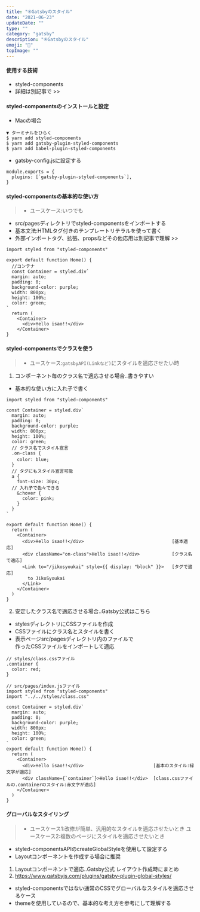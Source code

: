 ```yaml
---
title: "④Gatsbyのスタイル"
date: "2021-06-23"
updateDate: ""
type: ""
category: "gatsby"
description: "④Gatsbyのスタイル"
emoji: "🍃"
topImage: ""
---
```

#### 使用する技術
- styled-components
- 詳細は別記事で >>
#### styled-componentsのインストールと設定
- Macの場合
```
▼ ターミナルをひらく
$ yarn add styled-components
$ yarn add gatsby-plugin-styled-components
$ yarn add babel-plugin-styled-components
```
- gatsby-config.jsに設定する
```
module.exports = {
  plugins: [`gatsby-plugin-styled-components`],
}
```
#### styled-componentsの基本的な使い方
>- ユースケース:いつでも
- src/pagesディレクトリでstyled-componentsをインポートする
- 基本文法:HTMLタグ付きのテンプレートリテラルを使って書く
- 外部インポートタグ、拡張、propsなどその他応用は別記事で理解 >>
```
import styled from "styled-components"

export default function Home() {
  //コンテナ
  const Container = styled.div`
  margin: auto;
  padding: 0;
  background-color: purple;
  width: 800px;
  height: 100%;
  color: green;
`
  return (
    <Container>
      <div>Hello isao!!</div>
    </Container>
}
```
#### styled-componentsでクラスを使う
>- ユースケース:`gatsbyAPI(Linkなど)`にスタイルを適応させたい時

1. コンポーネント毎のクラス名で適応させる場合..書きやすい
  - 基本的な使い方に入れ子で書く
```
import styled from "styled-components"

const Container = styled.div`
  margin: auto;
  padding: 0;
  background-color: purple;
  width: 800px;
  height: 100%;
  color: green;
  // クラス名でスタイル宣言
  .on-class {
    color: blue;　
  }
  // タグにもスタイル宣言可能
  a {
    font-size: 30px;
  // 入れ子で色々できる
    &:hover {
      color: pink;
    }
  }
`

export default function Home() {
  return (
    <Container>
      <div>Hello isao!!</div>                                 [基本適応]
      <div className="on-class">Hello isao!!</div>            [クラス名で適応]
      <Link to="/jikosyoukai" style={{ display: "block" }}>   [タグで適応]
        to JikoSyoukai
      </Link>
    </Container>
  )
}
```
2. 安定したクラス名で適応させる場合..Gatsby公式はこちら
  - stylesディレクトリにCSSファイルを作成
  - CSSファイルにクラス名とスタイルを書く
  - 表示ページsrc/pagesディレクトリ内のファイルで    
    作ったCSSファイルをインポートして適応
```
// styles/class.cssファイル
.container {
  color: red;
}
```
```
// src/pages/index.jsファイル
import styled from "styled-components"
import "../../styles/class.css"

const Container = styled.div`
  margin: auto;
  padding: 0;
  background-color: purple;
  width: 800px;
  height: 100%;
  color: green;
`
export default function Home() {
  return (
    <Container>
      <div>Hello isao!!</div>                          [基本のスタイル:緑文字が適応]
      <div className={`container`}>Hello isao!!</div>  [class.cssファイルの.containerのスタイル:赤文字が適応]
    </Container>
  )
}

```
#### グローバルなスタイリング
>- ユースケース1:改修が簡単、汎用的なスタイルを適応させたいとき
>  ユースケース2:複数のページにスタイルを適応させたいとき
- styled-componentsAPIのcreateGlobalStyleを使用して設定する
- Layoutコンポーネントを作成する場合に推奨


1. Layoutコンポーネントで適応..Gatsby公式
レイアウト作成時にまとめ
2. https://www.gatsbyjs.com/plugins/gatsby-plugin-global-styles/
- styled-componentsではない通常のCSSでグローバルなスタイルを適応させるケース
- themeを使用しているので、基本的な考え方を参考にして理解する